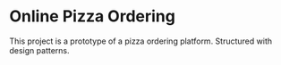 # Online Pizza Ordering
This project is a prototype of a pizza ordering platform.
Structured with design patterns.
